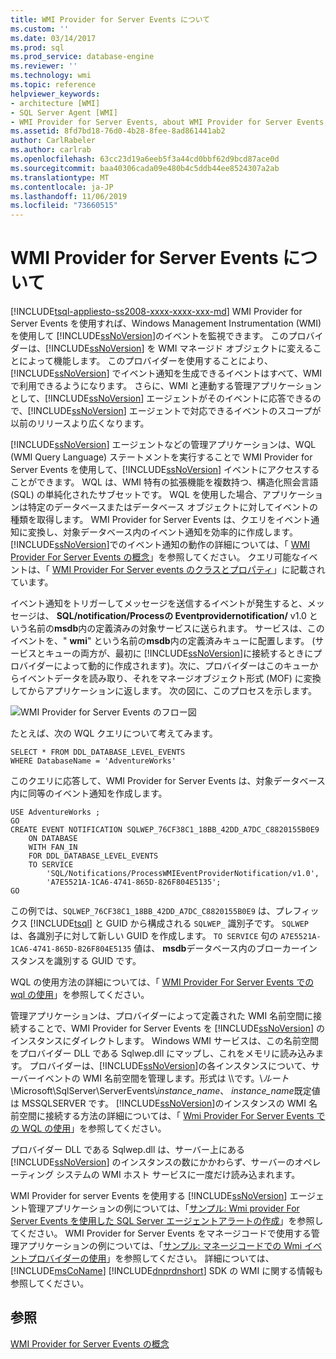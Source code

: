 ```yaml
---
title: WMI Provider for Server Events について
ms.custom: ''
ms.date: 03/14/2017
ms.prod: sql
ms.prod_service: database-engine
ms.reviewer: ''
ms.technology: wmi
ms.topic: reference
helpviewer_keywords:
- architecture [WMI]
- SQL Server Agent [WMI]
- WMI Provider for Server Events, about WMI Provider for Server Events
ms.assetid: 8fd7bd18-76d0-4b28-8fee-8ad861441ab2
author: CarlRabeler
ms.author: carlrab
ms.openlocfilehash: 63cc23d19a6eeb5f3a44cd0bbf62d9bcd87ace0d
ms.sourcegitcommit: baa40306cada09e480b4c5ddb44ee8524307a2ab
ms.translationtype: MT
ms.contentlocale: ja-JP
ms.lasthandoff: 11/06/2019
ms.locfileid: "73660515"
---
```

# <a name="understanding-the-wmi-provider-for-server-events"></a>WMI Provider for Server Events について
[!INCLUDE[tsql-appliesto-ss2008-xxxx-xxxx-xxx-md](../../includes/tsql-appliesto-ss2008-xxxx-xxxx-xxx-md.md)]
  WMI Provider for Server Events を使用すれば、Windows Management Instrumentation (WMI) を使用して [!INCLUDE[ssNoVersion](../../includes/ssnoversion-md.md)]のイベントを監視できます。 このプロバイダーは、[!INCLUDE[ssNoVersion](../../includes/ssnoversion-md.md)] を WMI マネージド オブジェクトに変えることによって機能します。 このプロバイダーを使用することにより、[!INCLUDE[ssNoVersion](../../includes/ssnoversion-md.md)] でイベント通知を生成できるイベントはすべて、WMI で利用できるようになります。 さらに、WMI と連動する管理アプリケーションとして、[!INCLUDE[ssNoVersion](../../includes/ssnoversion-md.md)] エージェントがそのイベントに応答できるので、[!INCLUDE[ssNoVersion](../../includes/ssnoversion-md.md)] エージェントで対応できるイベントのスコープが以前のリリースより広くなります。  
  
 [!INCLUDE[ssNoVersion](../../includes/ssnoversion-md.md)] エージェントなどの管理アプリケーションは、WQL (WMI Query Language) ステートメントを実行することで WMI Provider for Server Events を使用して、[!INCLUDE[ssNoVersion](../../includes/ssnoversion-md.md)] イベントにアクセスすることができます。 WQL は、WMI 特有の拡張機能を複数持つ、構造化照会言語 (SQL) の単純化されたサブセットです。 WQL を使用した場合、アプリケーションは特定のデータベースまたはデータベース オブジェクトに対してイベントの種類を取得します。 WMI Provider for Server Events は、クエリをイベント通知に変換し、対象データベース内のイベント通知を効率的に作成します。 [!INCLUDE[ssNoVersion](../../includes/ssnoversion-md.md)]でのイベント通知の動作の詳細については、「 [WMI Provider For Server Events の概念](https://technet.microsoft.com/library/ms180560.aspx)」を参照してください。 クエリ可能なイベントは、「 [WMI Provider For Server events のクラスとプロパティ](../../relational-databases/wmi-provider-server-events/wmi-provider-for-server-events-classes-and-properties.md)」に記載されています。  
  
 イベント通知をトリガーしてメッセージを送信するイベントが発生すると、メッセージは、 **SQL/notification/Processの Eventprovidernotification/** v1.0 という名前の**msdb**内の定義済みの対象サービスに送られます。 サービスは、このイベントを、" **wmi**" という名前の**msdb**内の定義済みキューに配置します。 (サービスとキューの両方が、最初に [!INCLUDE[ssNoVersion](../../includes/ssnoversion-md.md)]に接続するときにプロバイダーによって動的に作成されます)。次に、プロバイダーはこのキューからイベントデータを読み取り、それをマネージオブジェクト形式 (MOF) に変換してからアプリケーションに返します。 次の図に、このプロセスを示します。  
  
 ![WMI Provider for Server Events のフロー図](../../relational-databases/wmi-provider-server-events/media/wmi-provider-functional-spec.gif "WMI Provider for Server Events のフロー図")  
  
 たとえば、次の WQL クエリについて考えてみます。  
  
```  
SELECT * FROM DDL_DATABASE_LEVEL_EVENTS  
WHERE DatabaseName = 'AdventureWorks'  
```  
  
 このクエリに応答して、WMI Provider for Server Events は、対象データベース内に同等のイベント通知を作成します。  
  
```  
USE AdventureWorks ;  
GO  
CREATE EVENT NOTIFICATION SQLWEP_76CF38C1_18BB_42DD_A7DC_C8820155B0E9  
    ON DATABASE  
    WITH FAN_IN  
    FOR DDL_DATABASE_LEVEL_EVENTS  
    TO SERVICE  
        'SQL/Notifications/ProcessWMIEventProviderNotification/v1.0',   
        'A7E5521A-1CA6-4741-865D-826F804E5135';  
GO  
```  
  
 この例では、`SQLWEP_76CF38C1_18BB_42DD_A7DC_C8820155B0E9` は、プレフィックス [!INCLUDE[tsql](../../includes/tsql-md.md)] と GUID から構成される `SQLWEP_` 識別子です。 `SQLWEP` は、各識別子に対して新しい GUID を作成します。 `TO SERVICE` 句の `A7E5521A-1CA6-4741-865D-826F804E5135` 値は、 **msdb**データベース内のブローカーインスタンスを識別する GUID です。  
  
 WQL の使用方法の詳細については、「 [WMI Provider For Server Events での wql の使用](https://technet.microsoft.com/library/ms180524\(v=sql.105\).aspx)」を参照してください。  
  
 管理アプリケーションは、プロバイダーによって定義された WMI 名前空間に接続することで、WMI Provider for Server Events を [!INCLUDE[ssNoVersion](../../includes/ssnoversion-md.md)] のインスタンスにダイレクトします。 Windows WMI サービスは、この名前空間をプロバイダー DLL である Sqlwep.dll にマップし、これをメモリに読み込みます。 プロバイダーは、[!INCLUDE[ssNoVersion](../../includes/ssnoversion-md.md)]の各インスタンスについて、サーバーイベントの WMI 名前空間を管理します。形式は \\\\です。\\*ルート*\Microsoft\SqlServer\ServerEvents\\*instance_name*、 *instance_name*既定値は MSSQLSERVER です。 [!INCLUDE[ssNoVersion](../../includes/ssnoversion-md.md)]のインスタンスの WMI 名前空間に接続する方法の詳細については、「 [Wmi Provider For Server Events での WQL の使用](https://technet.microsoft.com/library/ms180524\(v=sql.105\).aspx)」を参照してください。  
  
 プロバイダー DLL である Sqlwep.dll は、サーバー上にある [!INCLUDE[ssNoVersion](../../includes/ssnoversion-md.md)] のインスタンスの数にかかわらず、サーバーのオペレーティング システムの WMI ホスト サービスに一度だけ読み込まれます。  
  
 WMI Provider for server Events を使用する [!INCLUDE[ssNoVersion](../../includes/ssnoversion-md.md)] エージェント管理アプリケーションの例については、「[サンプル: Wmi provider For Server Events を使用した SQL Server エージェントアラートの作成](https://technet.microsoft.com/library/ms186385.aspx)」を参照してください。 WMI Provider for Server Events をマネージコードで使用する管理アプリケーションの例については、「[サンプル: マネージコードでの Wmi イベントプロバイダーの使用](https://technet.microsoft.com/library/ms179315.aspx)」を参照してください。 詳細については、[!INCLUDE[msCoName](../../includes/msconame-md.md)] [!INCLUDE[dnprdnshort](../../includes/dnprdnshort-md.md)] SDK の WMI に関する情報も参照してください。  
  
## <a name="see-also"></a>参照  
 [WMI Provider for Server Events の概念](https://technet.microsoft.com/library/ms180560.aspx)  
  
  
